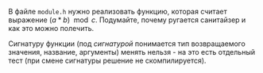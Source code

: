 В файле `module.h` нужно реализовать функцию, которая считает выражение $`(a * b) \mod c`$. 
Подумайте, почему ругается санитайзер и как это можно полечить.

Сигнатуру функции (под *сигнатурой* понимается тип возвращаемого значения, название, аргументы) менять нельзя - на это есть отдельный тест (при смене сигнатуры решение не скомпилируется).
